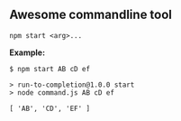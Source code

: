 ## Awesome commandline tool

`npm start <arg>...`

**Example:**

```console
$ npm start AB cD ef

> run-to-completion@1.0.0 start
> node command.js AB cD ef

[ 'AB', 'CD', 'EF' ]
```
